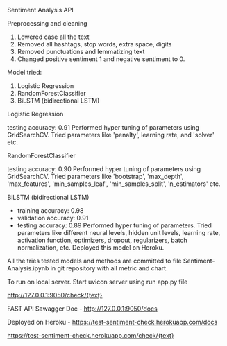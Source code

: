 Sentiment Analysis API

Preprocessing and cleaning

1) Lowered case all the text
2) Removed all hashtags, stop words, extra space, digits
3) Removed punctuations and lemmatizing text
4) Changed positive sentiment 1 and negative sentiment to 0.

Model tried: 
1.	Logistic Regression
2.	RandomForestClassifier
3.	BiLSTM (bidirectional LSTM)

Logistic Regression

testing accuracy: 0.91
Performed hyper tuning of parameters using GridSearchCV. Tried parameters like 'penalty', learning rate, and 'solver' etc. 

RandomForestClassifier

testing accuracy: 0.90
Performed hyper tuning of parameters using GridSearchCV. Tried parameters like 'bootstrap', 'max_depth', 'max_features', 'min_samples_leaf', 'min_samples_split', 'n_estimators' etc.

BiLSTM (bidirectional LSTM)

-	training accuracy: 0.98
-	validation accuracy: 0.91
-	testing accuracy: 0.89
Performed hyper tuning of parameters. Tried parameters like different neural levels, hidden unit levels, learning rate, activation function, optimizers, dropout, regularizers, batch normalization, etc. 
Deployed this model on Heroku.

All the tries tested models and methods are committed to file Sentiment-Analysis.ipynb in git repository with all metric and chart.

To run on local server. Start uvicon server using run app.py file

http://127.0.0.1:9050/check/{text}

FAST API Sawagger Doc - http://127.0.0.1:9050/docs

Deployed on Heroku - 
https://test-sentiment-check.herokuapp.com/docs

https://test-sentiment-check.herokuapp.com/check/{text}
